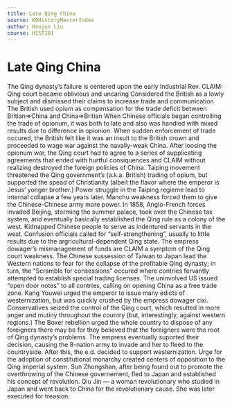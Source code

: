 ```yaml
---
title: Late Qing China
source: KBHistoryMasterIndex
author: Houjun Liu
course: HIST101
---
```


# Late Qing China
The Qing dynasty’s failure is centered upon the early Industrial Rev.
CLAIM: Qing court became oblivious and uncaring
Considered the British as a lowly subject and dismissed their claims to increase trade and communication
The British used opium as compensation for the trade deficit between Britian=>China and China=>Britian
When Chinese officials began controlling the trade of opionum, it was both to late and also was handled with mixed results due to difference in opionion.
When sudden enforcement of trade occured, the British felt like it was an insult to the British crown and proceeded to wage war against the navally-weak China.
After loosing the opionum war, the Qing court had to agree to a series of supplicating agreements that ended with hurtful consiquences and CLAIM without realizing destroyed the foreign policies of China.
Taiping movement threatened the Qing government’s (a.k.a. British) trading of opium, but supported the spead of Christianity (albeit the flavor where the emperor is Jesus’ yonger brother.)
Power struggle in the Taiping regieme lead to internal collapse a few years later.
Manchu weakness forced them to give the Chinese-Chinese army more power.
In 1858, Anglo-French forces invaded Beijing, storming the summer palace, took over the Chinese tax system, and eventually basically established the Qing rule as a colony of the west.
Kidnapped Chinese people to serve as indentured servants in the west.
Confusion officials called for “self-strengthening”, usually to little results due to the argricultural-dependent Qing state.
The empress dowager’s mismanagement of funds are CLAIM a symptom of the Qing court weakness.
The Chinese sussession of Taiwan to Japan lead the Western nations to fear for the collapse of the profitable Qing dynasty; in turn, the “Scramble for consessions” occured where contries fervantly attempted to establish special trading licenses.
The uninvolved US issued “open door notes” to all contries, calling on opening China as a free trade zone.
Kang Youwei urged the emperor to issue many edicts of westernization, but was quickly crushed by the empress dowager cixi.
Conservatives seized the control of the Qing court, which resulted in more anger and mutiny throughout the country (but, interestingly, against western regions.)
The Boxer rebellion urged the whole country to dispose of any foreigners there may be for they believed that the foreigners were the root of Qing dynasty’s problems. The empress eventually suported their decision, causing the 8-nation army to invade and her to fleed to the countryside. After this, the e.d. decided to support westernization.
Urge for the adoption of constitutional monarchy created centers of opposition to the Qing imperial system.
Sun Zhongshan, after being found out to promote the overthrowing of the Chinese governement, fled to Japan and established his concept of revolution.
Qiu Jin — a woman revolutionary who studied in Japan and went back to China for the revolutionary cause. She was later executed for treasion.

